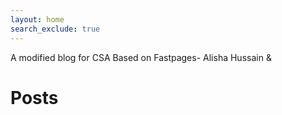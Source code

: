 ```yaml
---
layout: home
search_exclude: true
---
```

A modified blog for CSA Based on Fastpages- Alisha Hussain &    



# Posts

